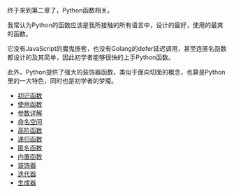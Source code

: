 终于来到第二章了，Python函数相关。

我常认为Python的函数应该是我所接触的所有语言中，设计的最好，使用的最爽的函数。

它没有JavaScript的魔鬼嵌套，也没有Golang的defer延迟调用，甚至连匿名函数都设计的及其简单，因此初学者能够很快的上手Python函数。

此外，Python提供了强大的装饰器函数，类似于面向切面的概念，也算是Python里的一大特色，同时也是初学者的梦魇。

- [初识函数](./初识函数.md)
- [使用函数](./使用函数.md)
- [参数详解](./参数详解.md)
- [命名空间](./命名空间.md)
- [高阶函数](./高阶函数.md)
- [递归函数](./递归函数.md)
- [匿名函数](./匿名函数.md)
- [内置函数](./内置函数.md)
- [装饰器](./装饰器.md)
- [迭代器](./迭代器.md)
- [生成器](./生成器.md)